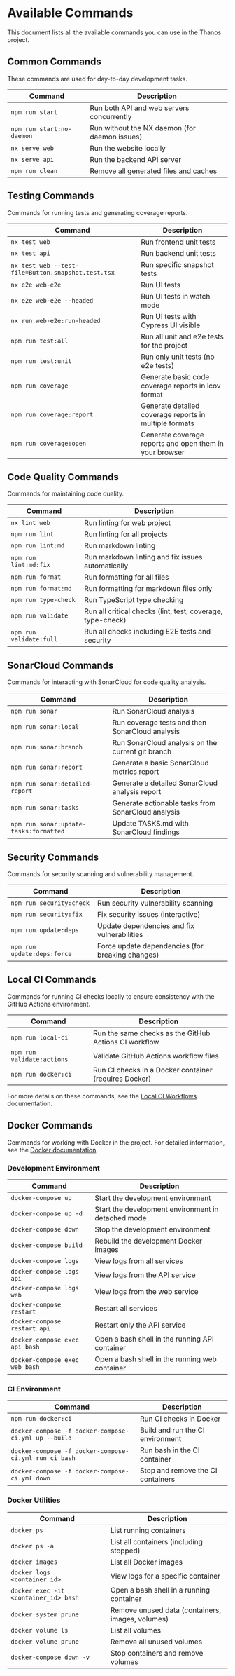 # Available Commands

This document lists all the available commands you can use in the Thanos project.

## Common Commands

These commands are used for day-to-day development tasks.

| Command                   | Description                                   |
| ------------------------- | --------------------------------------------- |
| `npm run start`           | Run both API and web servers concurrently     |
| `npm run start:no-daemon` | Run without the NX daemon (for daemon issues) |
| `nx serve web`            | Run the website locally                       |
| `nx serve api`            | Run the backend API server                    |
| `npm run clean`           | Remove all generated files and caches         |

## Testing Commands

Commands for running tests and generating coverage reports.

| Command                                            | Description                                             |
| -------------------------------------------------- | ------------------------------------------------------- |
| `nx test web`                                      | Run frontend unit tests                                 |
| `nx test api`                                      | Run backend unit tests                                  |
| `nx test web --test-file=Button.snapshot.test.tsx` | Run specific snapshot tests                             |
| `nx e2e web-e2e`                                   | Run UI tests                                            |
| `nx e2e web-e2e --headed`                          | Run UI tests in watch mode                              |
| `nx run web-e2e:run-headed`                        | Run UI tests with Cypress UI visible                    |
| `npm run test:all`                                 | Run all unit and e2e tests for the project              |
| `npm run test:unit`                                | Run only unit tests (no e2e tests)                      |
| `npm run coverage`                                 | Generate basic code coverage reports in lcov format     |
| `npm run coverage:report`                          | Generate detailed coverage reports in multiple formats  |
| `npm run coverage:open`                            | Generate coverage reports and open them in your browser |

## Code Quality Commands

Commands for maintaining code quality.

| Command                 | Description                                                |
| ----------------------- | ---------------------------------------------------------- |
| `nx lint web`           | Run linting for web project                                |
| `npm run lint`          | Run linting for all projects                               |
| `npm run lint:md`       | Run markdown linting                                       |
| `npm run lint:md:fix`   | Run markdown linting and fix issues automatically          |
| `npm run format`        | Run formatting for all files                               |
| `npm run format:md`     | Run formatting for markdown files only                     |
| `npm run type-check`    | Run TypeScript type checking                               |
| `npm run validate`      | Run all critical checks (lint, test, coverage, type-check) |
| `npm run validate:full` | Run all checks including E2E tests and security            |

## SonarCloud Commands

Commands for interacting with SonarCloud for code quality analysis.

| Command                                | Description                                        |
| -------------------------------------- | -------------------------------------------------- |
| `npm run sonar`                        | Run SonarCloud analysis                            |
| `npm run sonar:local`                  | Run coverage tests and then SonarCloud analysis    |
| `npm run sonar:branch`                 | Run SonarCloud analysis on the current git branch  |
| `npm run sonar:report`                 | Generate a basic SonarCloud metrics report         |
| `npm run sonar:detailed-report`        | Generate a detailed SonarCloud analysis report     |
| `npm run sonar:tasks`                  | Generate actionable tasks from SonarCloud analysis |
| `npm run sonar:update-tasks:formatted` | Update TASKS.md with SonarCloud findings           |

## Security Commands

Commands for security scanning and vulnerability management.

| Command                     | Description                                      |
| --------------------------- | ------------------------------------------------ |
| `npm run security:check`    | Run security vulnerability scanning              |
| `npm run security:fix`      | Fix security issues (interactive)                |
| `npm run update:deps`       | Update dependencies and fix vulnerabilities      |
| `npm run update:deps:force` | Force update dependencies (for breaking changes) |

## Local CI Commands

Commands for running CI checks locally to ensure consistency with the GitHub Actions environment.

| Command                    | Description                                           |
| -------------------------- | ----------------------------------------------------- |
| `npm run local-ci`         | Run the same checks as the GitHub Actions CI workflow |
| `npm run validate:actions` | Validate GitHub Actions workflow files                |
| `npm run docker:ci`        | Run CI checks in a Docker container (requires Docker) |

For more details on these commands, see the [Local CI Workflows](./LOCAL_CI.md) documentation.

## Docker Commands

Commands for working with Docker in the project. For detailed information, see the [Docker documentation](./DOCKER.md).

### Development Environment

| Command                        | Description                                        |
| ------------------------------ | -------------------------------------------------- |
| `docker-compose up`            | Start the development environment                  |
| `docker-compose up -d`         | Start the development environment in detached mode |
| `docker-compose down`          | Stop the development environment                   |
| `docker-compose build`         | Rebuild the development Docker images              |
| `docker-compose logs`          | View logs from all services                        |
| `docker-compose logs api`      | View logs from the API service                     |
| `docker-compose logs web`      | View logs from the web service                     |
| `docker-compose restart`       | Restart all services                               |
| `docker-compose restart api`   | Restart only the API service                       |
| `docker-compose exec api bash` | Open a bash shell in the running API container     |
| `docker-compose exec web bash` | Open a bash shell in the running web container     |

### CI Environment

| Command                                               | Description                       |
| ----------------------------------------------------- | --------------------------------- |
| `npm run docker:ci`                                   | Run CI checks in Docker           |
| `docker-compose -f docker-compose-ci.yml up --build`  | Build and run the CI environment  |
| `docker-compose -f docker-compose-ci.yml run ci bash` | Run bash in the CI container      |
| `docker-compose -f docker-compose-ci.yml down`        | Stop and remove the CI containers |

### Docker Utilities

| Command                               | Description                                      |
| ------------------------------------- | ------------------------------------------------ |
| `docker ps`                           | List running containers                          |
| `docker ps -a`                        | List all containers (including stopped)          |
| `docker images`                       | List all Docker images                           |
| `docker logs <container_id>`          | View logs for a specific container               |
| `docker exec -it <container_id> bash` | Open a bash shell in a running container         |
| `docker system prune`                 | Remove unused data (containers, images, volumes) |
| `docker volume ls`                    | List all volumes                                 |
| `docker volume prune`                 | Remove all unused volumes                        |
| `docker-compose down -v`              | Stop containers and remove volumes               |

